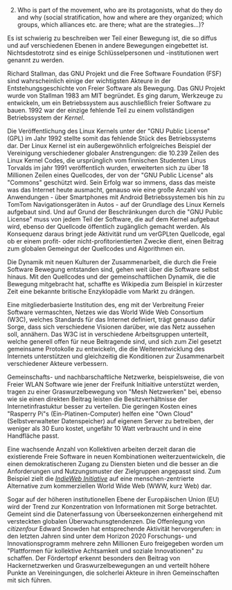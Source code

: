 2. Who is part of the movement, who are its protagonists, what do they do and why (social stratification, how and where are they organized; which groups, which alliances etc. are there; what are the strategies...)?

Es ist schwierig zu beschreiben wer Teil einer Bewegung ist, die so diffus und auf verschiedenen Ebenen in andere Bewegungen eingebettet ist. Nichtsdestotrotz sind es einige Schlüsselpersonen und -institutionen wert genannt zu werden.

Richard Stallman, das GNU Projekt und die Free Software Foundation (FSF) sind wahrscheinlich einige der wichtigsten Akteure in der Entstehungsgeschichte von Freier Software als Bewegung. Das GNU Projekt wurde von Stallman 1983 am MIT begründet. Es ging darum, Werkzeuge zu entwickeln, um ein Betriebssystem aus auschließlich freier Software zu bauen. 1992 war der einzige fehlende Teil zu einem vollständigen Betriebssystem der *Kernel*.

Die Veröffentlichung des Linux Kernels unter der "GNU Public License" (GPL) im Jahr 1992 stellte somit das fehlende Stück des Betriebssystems dar. Der Linux Kernel ist ein außergewöhnlich erfolgreiches Beispiel der Vereinigung verschiedener globaler Anstrengungen: die 10.239 Zeilen des Linux Kernel Codes, die ursprünglich vom finnischen Studenten Linus Torvalds im jahr 1991 veröffentlich wurden, erweiterten sich zu über 18 Millionen Zeilen eines Quellcodes, der von der "GNU Public License" als "Commons" geschützt wird. Sein Erfolg war so immens, dass das meiste was das Internet heute ausmacht, genauso wie eine große Anzahl von Anwendungen - über Smartphones mit Android Betriebssystemen bis hin zu TomTom Navigationsgeräten in Autos - auf der Grundlage des Linux Kernels aufgebaut sind. Und auf Grund der Beschränkungen durch die "GNU Public License" muss von jedem Teil der Software, die auf dem Kernel aufgebaut wird, ebenso der Quellcode öffentlich zugänglich gemacht werden. Als Konsequenz daraus bringt jede Aktivität rund um verGPLten Quellcode, egal ob er einem profit- oder nicht-profitorientierten Zwecke dient, einen Beitrag zum globalen Gemeingut der Quellcodes und Algorithmen ein.

Die Dynamik mit neuen Kulturen der Zusammenarbeit, die durch die Freie Software Bewegung entstanden sind, gehen weit über die Software selbst hinaus. Mit den Quellcodes und der gemeinschaftlichen Dynamik, die die Bewegung mitgebracht hat, schaffte es Wikipedia zum Beispiel in kürzester Zeit eine bekannte britische Enzyklopädie vom Markt zu drängen.

Eine mitgliederbasierte Institution des, eng mit der Verbreitung Freier Software vermaschten, Netzes wie das World Wide Web Consortium (W3C), welches Standards für das Internet definiert, trägt genauso dafür Sorge, dass sich verschiedene Visionen darüber, wie das Netz aussehen soll, annähern. Das W3C ist in verschiedene Arbeitsgruppen unterteilt, welche generell offen für neue Beitragende sind, und sich zum Ziel gesetzt gemeinsame Protokolle zu entwickeln, die die Weiterentwicklung des Internets unterstützen und gleichzeitig die Konditionen zur Zusammenarbeit verschiedener Akteure verbessern.

Gemeinschafts- und nachbarschaftliche Netzwerke, beispielsweise, die von Freier WLAN Software wie jener der Freifunk Initiaitive unterstützt werden, tragen zu einer Graswurzelbewegung von "Mesh Netzwerken" bei, ebenso wie sie einen direkten Beitrag leisten die Besitzverhältnisse der Internetinfrastuktur besser zu verteilen. Die geringen Kosten eines "Rasperry Pi"s (Ein-Platinen-Computer) helfen eine "Own Cloud" (Selbstverwalteter Datenspeicher) auf eigenem Server zu betreiben, der weniger als 30 Euro kostet, ungefähr 10 Watt verbraucht und in eine Handfläche passt.

Eine wachsende Anzahl von Kollektiven arbeiten derzeit daran die existierende Freie Software in neuen Kombinationen weiterzuentwickeln, die einen demokratischeren Zugang zu Diensten bieten und die besser an die Anforderungen und Nutzungsmuster der Zielgruppen angepasst sind. Zum Beispiel zielt die *[IndieWeb Initiative](https://indiewebcamp.com/)* auf eine menschen-zentrierte Alternative zum kommerziellen World Wide Web (WWW, kurz Web) dar.

Sogar auf der höheren institutionellen Ebene der Europäischen Union (EU) wird der Trend zur Konzentration von Informationen mit Sorge betrachtet. Gemeint sind die Datenerfassung von Überseekonzernen einhergehend mit versteckten globalen Überwachunsgtendenzen. Die Offenlegung von *citizenfour* Edward Snowden hat entsprechende Aktivität hervorgerufen: in den letzten Jahren sind unter dem Horizon 2020 Forschungs- und Innovationsprogramm mehrere zehn Millionen Euro  freigegeben worden um "Plattformen für kollektive Achtsamkeit und soziale Innovationen" zu schaffen. Der Fördertopf erkennt besonders den Beitrag von Hackernetzwerken und Graswurzelbewegungen an und verteilt höhere Punkte an Vereiningungen, die solcherlei Akteure in ihren Gemeinschaften mit sich führen.
